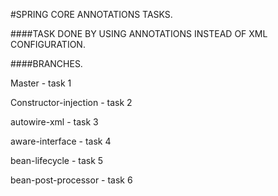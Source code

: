 #SPRING CORE ANNOTATIONS TASKS.

####TASK DONE BY USING ANNOTATIONS INSTEAD OF XML CONFIGURATION.

####BRANCHES.

Master - task 1

Constructor-injection - task 2

autowire-xml - task 3

aware-interface - task 4

bean-lifecycle - task 5

bean-post-processor - task 6